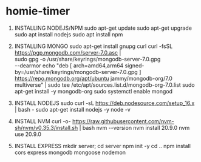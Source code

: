 # homie-timer
1. INSTALLING NODEJS/NPM
sudo apt-get update
sudo apt-get upgrade
sudo apt install nodejs
sudo apt install npm


2. INSTALLING MONGO
sudo apt-get install gnupg curl
curl -fsSL https://pgp.mongodb.com/server-7.0.asc | \
   sudo gpg -o /usr/share/keyrings/mongodb-server-7.0.gpg \
   --dearmor
echo "deb [ arch=amd64,arm64 signed-by=/usr/share/keyrings/mongodb-server-7.0.gpg ] https://repo.mongodb.org/apt/ubuntu jammy/mongodb-org/7.0 multiverse" | sudo tee /etc/apt/sources.list.d/mongodb-org-7.0.list
sudo apt-get install -y mongodb-org
sudo systemctl enable mongod

3. INSTALL NODEJS
sudo curl -sL https://deb.nodesource.com/setup_16.x | bash -
sudo apt-get install nodejs -y
node -v

4. INSTALL NVM
curl -o- https://raw.githubusercontent.com/nvm-sh/nvm/v0.35.3/install.sh | bash
nvm --version
nvm install 20.9.0
nvm use 20.9.0

5. INSTALL EXPRESS
mkdir server; cd server
npm init -y
cd ..
npm install cors express mongodb mongoose nodemon
